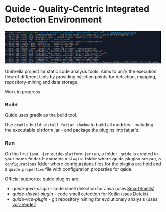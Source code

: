 # Quide - Quality-Centric Integrated Detection Environment

![quide in action](img/quide.png "quide in action")

Umbrella project for static code analysis tools. 
Aims to unify the execution flow of different tools by providing injection points for detection, mapping, repository-mining and data storage.

Work in progress.


### Build

Quide uses gradle as the build tool.

Use `gradle build install fatjar shadow` to build all modules - including the executable platform jar -
 and package the plugins into fatjar's.
 

### Run

On the first `java -jar quide-platform.jar` run, a folder `.quide` is created in your home folder.
It contains a `plugins` folder where quide-plugins are put, a `configurations` folder where
configurations files for the plugins are hold and a `quide.properties` file with configuration properties for quide.

Official supported quide plugins are:

- _quide-java-plugin_ - code smell detection for Java (uses [SmartSmells](https://github.com/arturbosch/SmartSmells))
- _quide-detekt-plugin_ - code smell detection for Kotlin (uses [Detekt](https://github.com/arturbosch/detekt))
- _quide-vcs-plugin_ - git repository mining for evolutionary analysis (uses [vcs-reader](https://github.com/dkandalov/vcs-reader))